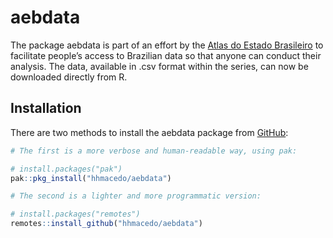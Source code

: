 
<!-- README.md is generated from README.Rmd. Please edit that file -->

# aebdata

<!-- badges: start -->
<!-- badges: end -->

The package aebdata is part of an effort by the [Atlas do Estado
Brasileiro](https://www.ipea.gov.br/atlasestado/) to facilitate people’s
access to Brazilian data so that anyone can conduct their analysis. The
data, available in .csv format within the series, can now be downloaded
directly from R.

## Installation

There are two methods to install the aebdata package from
[GitHub](https://github.com/):

``` r
# The first is a more verbose and human-readable way, using pak:

# install.packages("pak")
pak::pkg_install("hhmacedo/aebdata")

# The second is a lighter and more programmatic version:

# install.packages("remotes")
remotes::install_github("hhmacedo/aebdata")
```
